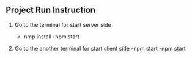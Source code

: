 ## Project Run Instruction

1. Go to the terminal for start server side
    - nmp install
    -npm start

2. Go to the another terminal for start client side
    -npm start
    -npm start
